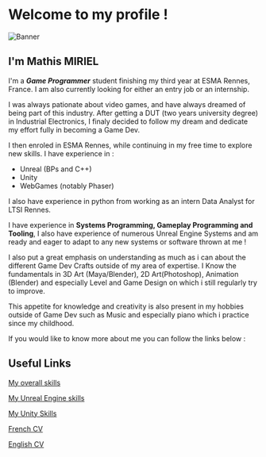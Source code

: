 # Welcome to my profile !

![Banner](https://github.com/user-attachments/assets/100a186f-bab9-4cc1-bff1-03c566535aa3)

## I'm Mathis MIRIEL

I'm a ***Game Programmer*** student finishing my third year at ESMA Rennes, France.
I am also currently looking for either an entry job or an internship.

I was always pationate about video games, and have always dreamed of being part of this industry.
After getting a DUT (two years university degree) in Industrial Electronics, I finaly decided to follow my dream and dedicate my effort fully in becoming a Game Dev.

I then enroled in ESMA Rennes, while continuing in my free time to explore new skills.
I have experience in :

- Unreal (BPs and C++)
- Unity
- WebGames (notably Phaser)

I also have experience in python from working as an intern Data Analyst for LTSI Rennes.

I have experience in **Systems Programming, Gameplay Programming and Tooling**, I also have experience of numerous Unreal Engine Systems and am ready and eager to adapt to any new systems or software thrown at me !

I also put a great emphasis on understanding as much as i can about the different Game Dev Crafts outside of my area of expertise.
I Know the fundamentals in 3D Art (Maya/Blender), 2D Art(Photoshop), Animation (Blender) and especially Level and Game Design on which i still regularly try to improve.

This appetite for knowledge and creativity is also present in my hobbies outside of Game Dev such as Music and especially piano which i practice since my childhood.

If you would like to know more about me you can follow the links below :

## Useful Links

[My overall skills](MySkills/MyOverallSkills.md) 

[My Unreal Engine skills](MySkills/UnrealSpecificSkills.md) 

[My Unity Skills](MySkills/UnitySpecifSkills.md) 

[French CV](MySkills/FrenchCV.md) 

[English CV](MySkills/EnglishCV.md)

<!--
**Elhexiar/Elhexiar** is a ✨ _special_ ✨ repository because its `README.md` (this file) appears on your GitHub profile.

Here are some ideas to get you started:

- 🔭 I’m currently working on ...
- 🌱 I’m currently learning ...
- 👯 I’m looking to collaborate on ...
- 🤔 I’m looking for help with ...
- 💬 Ask me about ...
- 📫 How to reach me: ...
- 😄 Pronouns: ...
- ⚡ Fun fact: ...
-->
